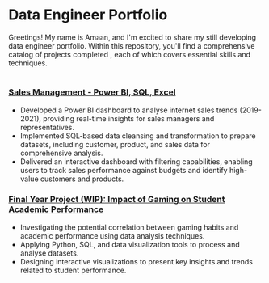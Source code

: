 # Data Engineer Portfolio

Greetings! My name is Amaan, and I'm excited to share my still developing data engineer portfolio. Within this repository, you'll find a comprehensive catalog of projects completed , each of which covers essential skills and techniques.
#
### [Sales Management - Power BI, SQL, Excel](https://github.com/AmaanK03/Sales-Management)

- Developed a Power BI dashboard to analyse internet sales trends (2019-2021), providing real-time insights for sales managers and representatives.
- Implemented SQL-based data cleansing and transformation to prepare datasets, including customer, product, and sales data for comprehensive analysis.
- Delivered an interactive dashboard with filtering capabilities, enabling users to track sales performance against budgets and identify high-value customers and products.

### [Final Year Project (WIP): Impact of Gaming on Student Academic Performance]()
- Investigating the potential correlation between gaming habits and academic performance using data analysis techniques.
- Applying Python, SQL, and data visualization tools to process and analyse datasets.
- Designing interactive visualizations to present key insights and trends related to student performance.
